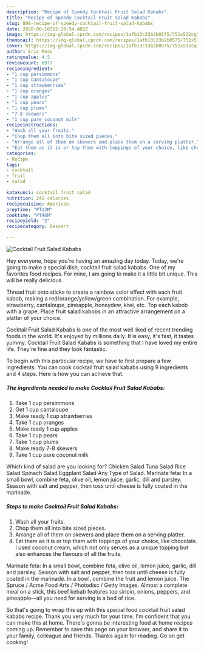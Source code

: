 ```yaml
---
description: "Recipe of Speedy Cocktail Fruit Salad Kababs"
title: "Recipe of Speedy Cocktail Fruit Salad Kababs"
slug: 898-recipe-of-speedy-cocktail-fruit-salad-kababs
date: 2020-06-16T15:20:54.402Z
image: https://img-global.cpcdn.com/recipes/1afb13c33b2b0575/751x532cq70/cocktail-fruit-salad-kababs-recipe-main-photo.jpg
thumbnail: https://img-global.cpcdn.com/recipes/1afb13c33b2b0575/751x532cq70/cocktail-fruit-salad-kababs-recipe-main-photo.jpg
cover: https://img-global.cpcdn.com/recipes/1afb13c33b2b0575/751x532cq70/cocktail-fruit-salad-kababs-recipe-main-photo.jpg
author: Eric Moss
ratingvalue: 4.5
reviewcount: 6977
recipeingredient:
- "1 cup persimmons"
- "1 cup cantaloupe"
- "1 cup strawberries"
- "1 cup oranges"
- "1 cup apples"
- "1 cup pears"
- "1 cup plums"
- "7-8 skewers"
- "1 cup pure coconut milk"
recipeinstructions:
- "Wash all your fruits."
- "Chop them all into bite sized pieces."
- "Arrange all of them on skewers and place them on a serving platter."
- "Eat them as it is or top them with toppings of your choice, like chocolate. I used coconut cream, which not only serves as a unique topping but also enhances the flavours of all the fruits."
categories:
- Recipe
tags:
- cocktail
- fruit
- salad

katakunci: cocktail fruit salad 
nutrition: 241 calories
recipecuisine: American
preptime: "PT13M"
cooktime: "PT46M"
recipeyield: "2"
recipecategory: Dessert

---
```



![Cocktail Fruit Salad Kababs](https://img-global.cpcdn.com/recipes/1afb13c33b2b0575/751x532cq70/cocktail-fruit-salad-kababs-recipe-main-photo.jpg)

Hey everyone, hope you're having an amazing day today. Today, we're going to make a special dish, cocktail fruit salad kababs. One of my favorites food recipes. For mine, I am going to make it a little bit unique. This will be really delicious.

Thread fruit onto sticks to create a rainbow color effect with each fruit kabob, making a red/orange/yellow/green combination. For example, strawberry, cantaloupe, pineapple, honeydew, kiwi, etc. Top each kabob with a grape. Place fruit salad kabobs in an attractive arrangement on a platter of your choice.

Cocktail Fruit Salad Kababs is one of the most well liked of recent trending foods in the world. It's enjoyed by millions daily. It is easy, it's fast, it tastes yummy. Cocktail Fruit Salad Kababs is something that I have loved my entire life. They're fine and they look fantastic.


To begin with this particular recipe, we have to first prepare a few ingredients. You can cook cocktail fruit salad kababs using 9 ingredients and 4 steps. Here is how you can achieve that.

<!--inarticleads1-->

##### The ingredients needed to make Cocktail Fruit Salad Kababs:

1. Take 1 cup persimmons
1. Get 1 cup cantaloupe
1. Make ready 1 cup strawberries
1. Take 1 cup oranges
1. Make ready 1 cup apples
1. Take 1 cup pears
1. Take 1 cup plums
1. Make ready 7-8 skewers
1. Take 1 cup pure coconut milk


Which kind of salad are you looking for? Chicken Salad Tuna Salad Rice Salad Spinach Salad Eggplant Salad Any Type of Salad. Marinate feta: In a small bowl, combine feta, olive oil, lemon juice, garlic, dill and parsley. Season with salt and pepper, then toss until cheese is fully coated in the marinade. 

<!--inarticleads2-->

##### Steps to make Cocktail Fruit Salad Kababs:

1. Wash all your fruits.
1. Chop them all into bite sized pieces.
1. Arrange all of them on skewers and place them on a serving platter.
1. Eat them as it is or top them with toppings of your choice, like chocolate. I used coconut cream, which not only serves as a unique topping but also enhances the flavours of all the fruits.


Marinate feta: In a small bowl, combine feta, olive oil, lemon juice, garlic, dill and parsley. Season with salt and pepper, then toss until cheese is fully coated in the marinade. In a bowl, combine the fruit and lemon juice. The Spruce / Acme Food Arts / Photodisc / Getty Images. Almost a complete meal on a stick, this beef kebab features top sirloin, onions, peppers, and pineapple—all you need for serving is a bed of rice. 

So that's going to wrap this up with this special food cocktail fruit salad kababs recipe. Thank you very much for your time. I'm confident that you can make this at home. There's gonna be interesting food at home recipes coming up. Remember to save this page on your browser, and share it to your family, colleague and friends. Thanks again for reading. Go on get cooking!
